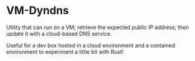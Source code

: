 # VM-Dyndns

Utility that can run on a VM; retrieve the expected public IP address; then update it with a cloud-based DNS service. 

Useful for a dev box hosted in a cloud environment and a contained environment to experiment a little bit with Rust!
